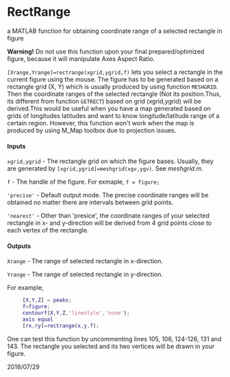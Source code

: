 # RectRange
a MATLAB function for obtaining coordinate range of a selected rectangle in figure 

**Warning!** Do not use this function upon your final prepared/optimized figure, because it will manipulate Axes Aspect Ratio.

```[Xrange,Yrange]=rectrange(xgrid,ygrid,f)``` lets you select a rectangle in the current figure using the mouse. The figure has to be generated based on a rectangle grid (X, Y) which is usually produced by using function ```MESHGRID```. Then the coordinate ranges of the selected rectangle (Not its position.Thus, its different from function ```GETRECT```) based on grid (xgrid,ygrid) will be derived.This would be useful when you have a map generated based on grids of longitudes latitudes and want to know longitude/latitude range of a certain region. However, this function won't work when the map is produced by using M_Map toolbox due to projection issues.

#### Inputs
```xgrid,ygrid``` - The rectangle grid on which the figure bases. Usually, they
              are generated by ```[xgrid,ygrid]=meshgrid(xgv,ygv)```. See 
              *meshgrid.m*.
              
```f```           - The handle of the figure. For exmaple, ```f = figure;```

```'precise'```   - Default output mode. The precise coordinate ranges will be
              obtained no matter there are intervals between grid points.
              
```'nearest'```   - Other than 'presice', the coordinate ranges of your 
              selected rectangle in x- and y-direction will be derived 
              from 4 grid points close to each vertex of the rectangle.

#### Outputs
```Xrange```      - The range of selected rectangle in x-direction.

```Yrange```      - The range of selected rectangle in y-direction.

For example,
```matlab
     [X,Y,Z] = peaks;
     f=figure;
     contourf(X,Y,Z,'linestyle','none');
     axis equal
     [rx,ry]=rectrange(x,y,f);
```
One can test this function by uncommenting lines 105, 106, 124-126, 131 and 143. The rectangle you selected and its two vertices will be drawn in your figure.

2018/07/29
